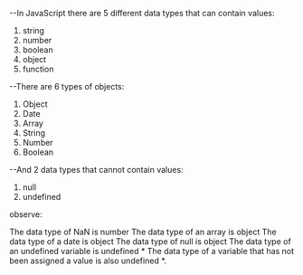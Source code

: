 --In JavaScript there are 5 different data types that can contain values:

1) string
2) number
3) boolean
4) object
5) function

--There are 6 types of objects:

1) Object
2) Date
3) Array
4) String
5) Number
6) Boolean

--And 2 data types that cannot contain values:

1) null
2) undefined



observe:

The data type of NaN is number
The data type of an array is object
The data type of a date is object
The data type of null is object
The data type of an undefined variable is undefined *
The data type of a variable that has not been assigned a value is also undefined *.